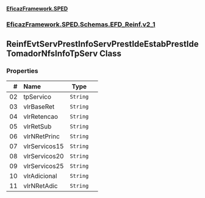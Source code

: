 #### [EficazFramework.SPED](EficazFrameworkSPED.md 'EficazFramework SPED')
### [EficazFramework.SPED.Schemas.EFD_Reinf.v2_1](EficazFramework.SPED.Schemas.EFD_Reinf.v2_1.md 'EficazFramework.SPED.Schemas.EFD_Reinf.v2_1')

## ReinfEvtServPrestInfoServPrestIdeEstabPrestIdeTomadorNfsInfoTpServ Class
### Properties

| # | Name | Type | |
| ---: | :--- | :---: | :--- |
| 02 | tpServico | `String` |  |
| 03 | vlrBaseRet | `String` |  |
| 04 | vlrRetencao | `String` |  |
| 05 | vlrRetSub | `String` |  |
| 06 | vlrNRetPrinc | `String` |  |
| 07 | vlrServicos15 | `String` |  |
| 08 | vlrServicos20 | `String` |  |
| 09 | vlrServicos25 | `String` |  |
| 10 | vlrAdicional | `String` |  |
| 11 | vlrNRetAdic | `String` |  |
